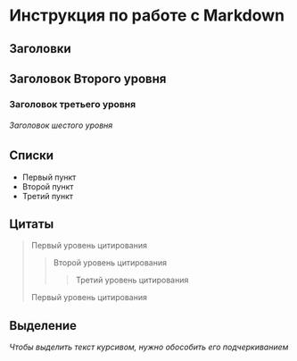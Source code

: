 # Инструкция по работе с Markdown

## Заголовки
##  Заголовок Второго уровня
### Заголовок третьего уровня
###### Заголовок шестого уровня

## Списки
* Первый пункт
* Второй пункт
* Третий пункт

## Цитаты
> Первый уровень цитирования
>> Второй уровень цитирования
>>> Третий уровень цитирования
>
>Первый уровень цитирования

## Выделение
_Чтобы выделить текст курсивом, нужно обособить его подчеркиванием_